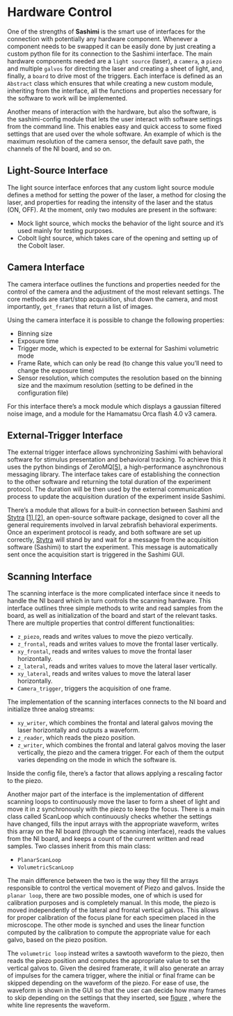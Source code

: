 # Hardware Control

One of the strengths of **Sashimi** is the smart use of interfaces for the connection with potentially any hardware component. Whenever a component needs to be swapped it can be easily done by just creating a custom python file for its connection to the Sashimi interface. The main hardware components needed are a `light source` (laser), a `camera`, a `piezo` and multiple `galvos` for directing the laser and creating a sheet of light, and, finally, a `board` to drive most of the triggers. Each interface is defined as an `Abstract` class which ensures that while creating a new custom module, inheriting from the interface, all the functions and properties necessary for the software to work will be implemented.

Another means of interaction with the hardware, but also the software, is the sashimi-config module that lets the user interact with software settings from the command line. This enables easy and quick access to some fixed settings that are used over the whole software. An example of which is the maximum resolution of the camera sensor, the default save path, the channels of the NI board, and so on.

## Light-Source Interface

The light source interface enforces that any custom light source module defines a method for setting the power of the laser, a method for closing the laser, and properties for reading the intensity of the laser and the status (ON, OFF).
At the moment, only two modules are present in the software:

- Mock light source, which mocks the behavior of the light source and it’s used mainly for testing purposes.
- Cobolt light source, which takes care of the opening and setting up of the Cobolt laser.

## Camera Interface

The camera interface outlines the functions and properties needed for the control of the camera and the adjustment of the most relevant settings. The core methods are start/stop acquisition, shut down the camera, and most importantly, `get_frames` that return a list of images.

Using the camera interface it is possible to change the following properties:

- Binning size
- Exposure time
- Trigger mode, which is expected to be external for Sashimi volumetric mode
- Frame Rate, which can only be read (to change this value you’ll need to change the exposure time)
- Sensor resolution, which computes the resolution based on the binning size and the maximum resolution (setting to be defined in the configuration file)

For this interface there’s a mock module which displays a gaussian filtered noise image, and a module for the Hamamatsu Orca flash 4.0 v3 camera.

## External-Trigger Interface

The external trigger interface allows synchronizing Sashimi with behavioral software for stimulus presentation and behavioral tracking. To achieve this it uses the python bindings of ZeroMQ[[5](../overview/references.html#id5)], a high-performance asynchronous messaging library. The interface takes care of establishing the connection to the other software and returning the total duration of the experiment protocol. The duration will be then used by the external communication process to update the acquisition duration of the experiment inside Sashimi. 

There’s a module that allows for a built-in connection between Sashimi and [Stytra](https://www.portugueslab.com/stytra/index.html) [[1](references.html#id1)],[[2](references.html#id2)], an open-source software package, designed to cover all the general requirements involved in larval zebrafish behavioral experiments. Once an experiment protocol is ready, and both software are set up correctly, [Stytra](https://www.portugueslab.com/stytra/index.html) will stand by and wait for a message from the acquisition software (Sashimi) to start the experiment. This message is automatically sent once the acquisition start is triggered in the Sashimi GUI.

## Scanning Interface

The scanning interface is the more complicated interface since it needs to handle the NI board which in turn controls the scanning hardware.
This interface outlines three simple methods to write and read samples from the board, as well as initialization of the board and start of the relevant tasks.
There are multiple properties that control different functionalities:

- `z_piezo`, reads and writes values to move the piezo vertically.
- `z_frontal`, reads and writes values to move the frontal laser vertically.
- `xy_frontal`, reads and writes values to move the frontal laser horizontally.
- `z_lateral`, reads and writes values to move the lateral laser vertically.
- `xy_lateral`, reads and writes values to move the lateral laser horizontally.
- `Camera_trigger`, triggers the acquisition of one frame.

The implementation of the scanning interfaces connects to the NI board and initialize three analog streams:

- `xy_writer`, which combines the frontal and lateral galvos moving the laser horizontally and outputs a waveform.
- `z_reader`, which reads the piezo position.
- `z_writer`, which combines the frontal and lateral galvos moving the laser vertically, the piezo and the camera trigger.   For each of them the output varies depending on the mode in which the software is.

Inside the config file, there’s a factor that allows applying a rescaling factor to the piezo. 

Another major part of the interface is the implementation of different scanning loops to continuously move the laser to form a sheet of light and move it in z synchronously with the piezo to keep the focus. There is a main class called ScanLoop which continuously checks whether the settings have changed, fills the input arrays with the appropriate waveform, writes this array on the NI board (through the scanning interface), reads the values from the NI board, and keeps a count of the current written and read samples. Two classes inherit from this main class:

- `PlanarScanLoop`
- `VolumetricScanLoop`

The main difference between the two is the way they fill the arrays responsible to control the vertical movement of Piezo and galvos. Inside the `planar loop`, there are two possible modes, one of which is used for calibration purposes and is completely manual. In this mode, the piezo is moved independently of the lateral and frontal vertical galvos. This allows for proper calibration of the focus plane for each specimen placed in the microscope. The other mode is synched and uses the linear function computed by the calibration to compute the appropriate value for each galvo, based on the piezo position. 

The `volumetric loop` instead writes a sawtooth waveform to the piezo, then reads the piezo position and computes the appropriate value to set the vertical galvos to. Given the desired framerate, it will also generate an array of impulses for the camera trigger, where the initial or final frame can be skipped depending on the waveform of the piezo. For ease of use, the waveform is shown in the GUI so that the user can decide how many frames to skip depending on the settings that they inserted, see [figure](sashimi-mode_vol) , where the white line represents the waveform.
